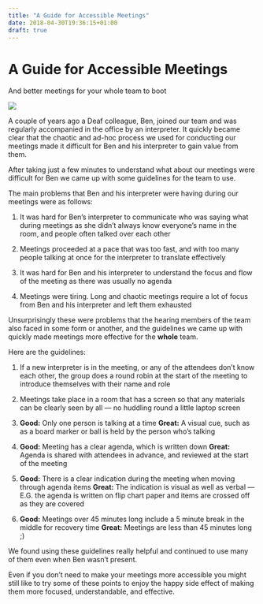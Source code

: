 ```yaml
---
title: "A Guide for Accessible Meetings"
date: 2018-04-30T19:36:15+01:00
draft: true
---
```


# A Guide for Accessible Meetings

And better meetings for your whole team to boot

![](https://cdn-images-1.medium.com/max/2000/1*YLQSB1zkRwPBWjMXc2VCHw.png)

A couple of years ago a Deaf colleague, Ben, joined our team and was regularly accompanied in the office by an interpreter. It quickly became clear that the chaotic and ad-hoc process we used for conducting our meetings made it difficult for Ben and his interpreter to gain value from them.

After taking just a few minutes to understand what about our meetings were difficult for Ben we came up with some guidelines for the team to use.

The main problems that Ben and his interpreter were having during our meetings were as follows:

1. It was hard for Ben’s interpreter to communicate who was saying what during meetings as she didn’t always know everyone’s name in the room, and people often talked over each other

1. Meetings proceeded at a pace that was too fast, and with too many people talking at once for the interpreter to translate effectively

1. It was hard for Ben and his interpreter to understand the focus and flow of the meeting as there was usually no agenda

1. Meetings were tiring. Long and chaotic meetings require a lot of focus from Ben and his interpreter and left them exhausted

Unsurprisingly these were problems that the hearing members of the team also faced in some form or another, and the guidelines we came up with quickly made meetings more effective for the **whole** team.

Here are the guidelines:

1. If a new interpreter is in the meeting, or any of the attendees don’t know each other, the group does a round robin at the start of the meeting to introduce themselves with their name and role

1. Meetings take place in a room that has a screen so that any materials can be clearly seen by all — no huddling round a little laptop screen

1. **Good:** Only one person is talking at a time
**Great:** A visual cue, such as as a board marker or ball is held by the person who’s talking

1. **Good:** Meeting has a clear agenda, which is written down
**Great:** Agenda is shared with attendees in advance, and reviewed at the start of the meeting

1. **Good:** There is a clear indication during the meeting when moving through agenda items
**Great:** The indication is visual as well as verbal — E.G. the agenda is written on flip chart paper and items are crossed off as they are covered

1. **Good:** Meetings over 45 minutes long include a 5 minute break in the middle for recovery time
**Great:** Meetings are less than 45 minutes long ;)

We found using these guidelines really helpful and continued to use many of them even when Ben wasn’t present.

Even if you don’t need to make your meetings more accessible you might still like to try some of these points to enjoy the happy side effect of making them more focused, understandable, and effective.
